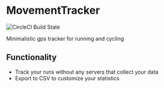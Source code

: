# MovementTracker

![CircleCI Build State](https://circleci.com/gh/MarcelJurtz/MovementTracker.svg?style=shield&circle-token=:circle-token)

Minimalistic gps tracker for running and cycling

## Functionality

* Track your runs without any servers that collect your data
* Export to CSV to customize your statistics
